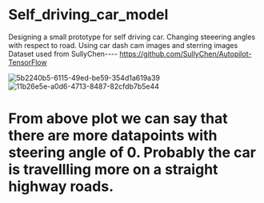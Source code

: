 # Self_driving_car_model
Designing a small prototype for self driving car.  Changing steeering angles with respect to road.  Using car dash cam images and sterring images    Dataset used  from SullyChen----  https://github.com/SullyChen/Autopilot-TensorFlow

![5b2240b5-6115-49ed-be59-354d1a619a39](https://user-images.githubusercontent.com/64718250/142967466-5873243e-07e7-45c0-9bbc-79ffa70760da.png)
![11b26e5e-a0d6-4713-8487-82cfdb7b5e44](https://user-images.githubusercontent.com/64718250/142967730-f222412a-dd7a-4442-bf4b-740d1824b0bf.png)


# From above plot we can say that there are more datapoints with steering angle of 0. Probably the car is travellling more on a straight highway roads.
